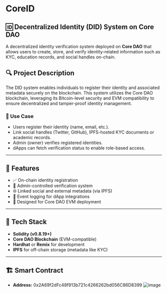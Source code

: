 # CoreID

## 🆔 Decentralized Identity (DID) System on Core DAO

A decentralized identity verification system deployed on **Core DAO** that allows users to create, store, and verify identity-related information such as KYC, education records, and social handles on-chain.

## 🔍 Project Description

The DID system enables individuals to register their identity and associated metadata securely on the blockchain. This system utilizes the Core DAO blockchain, leveraging its Bitcoin-level security and EVM compatibility to ensure decentralized and tamper-proof identity management.

### 🎯 Use Case

- Users register their identity (name, email, etc.).
- Link social handles (Twitter, GitHub), IPFS-hosted KYC documents or academic records.
- Admin (owner) verifies registered identities.
- dApps can fetch verification status to enable role-based access.

---

## 🚀 Features

- ✅ On-chain identity registration
- 🔐 Admin-controlled verification system
- 🌐 Linked social and external metadata (via IPFS)
- 🧾 Event logging for dApp integrations
- 📡 Designed for Core DAO EVM deployment

---

## 🔧 Tech Stack

- **Solidity (v0.8.19+)**
- **Core DAO Blockchain** (EVM-compatible)
- **Hardhat** or **Remix** for development
- **IPFS** for off-chain storage (metadata like KYC)

---

## 🏗️ Smart Contract

- **Address:** 0x2A69f2dFc48f913b721c4266262bd056C86D8399
![image](https://github.com/user-attachments/assets/1522361a-cf2c-49ef-838f-7f9a3bec6977)
